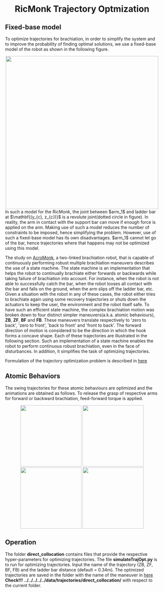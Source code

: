 <div align="center">

# RicMonk Trajectory Optmization
</div>

## Fixed-base model
To optimize trajectories for brachiation, in order to simplify the system and to improve the probability of finding optimal solutions, we use a fixed-base model of the robot as shown in the following figure.
<div align="center">
<img width="500" src="../../../../../../../data/model/ricMonkFullSchematic.png" />
</div>
In such a model for the RicMonk, the joint between $arm_1$ and ladder bar at $\mathbf{(y_{c}, z_{c})}$ is a revolute joint(dotted circle in figure). In reality, the arm in contact with the support bar can move if enough force is applied on the arm. Making use of such a model reduces the number of constraints to be imposed, hence simplifying the problem. However, use of such a fixed-base model has its own disadvantages. $arm_1$ cannot let go of the bar, hence trajectories where that happens may not be optimized using this model.

The study on [AcroMonk](https://arxiv.org/abs/2305.08373), a two-linked brachiation robot, that is capable of continuously performing robust multiple brachiation maneuvers describes the use of a state machine. The state machine is an implementation that helps the robot to continually brachiate either forwards or backwards while taking failure of brachiation into account. For instance, when the robot is not able to successfully catch the bar, when the robot looses all contact with the bar and falls on the ground, when the arm slips off the ladder bar, etc. Given a situation with the robot in any of these cases, the robot either tries to brachiate again using some recovery trajectories or shuts down the actuators to keep the user, the environment and the robot itself safe. To have such an efficient state machine, the complex brachiation motion was broken down to four distinct simpler maneuvers(a.k.a. atomic behaviours), **ZB**, **ZF**, **BF** and **FB**. These maneuvers translate respectively to 'zero to back', 'zero to front', 'back to front' and 'front to back'. The forward direction of motion is  considered to be the direction in which the hook forms a concave shape. Each of these trajectories are illustrated in the following section. Such an implementation of a state machine enables the robot to perform continuous robust brachiation, even in the face of disturbances. In addition, it simplifies the task of optimizing trajectories. 

Formulation of the trajectory optimization problem is described in [here](formulation.md)


## Atomic Behaviors
The swing trajectories for these atomic behaviours are optimized and the animations are obtained as follows. To release the grasp of respective arms for forward or backward brachiation, feed-forward torque is applied.

<!-- <div align="center">
<img width="500" src="../../../../../../../data/model/stateMachine.png" />
</div> -->

<div align="center">
<img width="200" src="../../../../../../../hardware/imagesAndGifs/ZB_ini_gif.gif" >
<img width="200" src="../../../../../../../hardware/imagesAndGifs/ZF_ini_gif.gif" >
<img width="200" src="../../../../../../../hardware/imagesAndGifs/BF_ini_gif.gif" >
<img width="200" src="../../../../../../../hardware/imagesAndGifs/FB_ini_gif.gif" >
</div>

## Operation
The folder **direct_collocation** contains files that provide the respective hyper-parameters for optimizing trajectories. The file **simulateTrajOpt.py** is to run for optimizing trajectories. Input the name of the trajectory (ZB, ZF, BF, FB) and the ladder bar distance (default = 0.34m). The optimized trajectories are saved in the folder with the name of the maneuver in [here](/data/trajectories/direct_collocation/) **Check!!!**  **../../../../../data/trajectories/direct_collocation/** with respect to the current folder. 